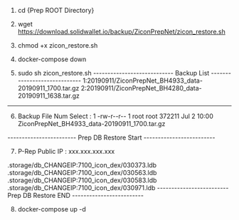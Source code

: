 1. cd {Prep ROOT Directory}

2. wget https://download.solidwallet.io/backup/ZiconPrepNet/zicon_restore.sh

3. chmod +x zicon_restore.sh

4. docker-compose down

5. sudo sh zicon_restore.sh
---------------------------- Backup List  -----------------------------
1:20190911/ZiconPrepNet_BH4933_data-20190911_1700.tar.gz
2:20190911/ZiconPrepNet_BH4280_data-20190911_1638.tar.gz
-----------------------------------------------------------------------

6. Backup File Num Select : 1
-rw-r--r-- 1 root root 372211 Jul  2 10:00 ZiconPrepNet_BH4933_data-20190911_1700.tar.gz

------------------------ Prep DB Restore Start -------------------------


7. P-Rep Public IP : xxx.xxx.xxx.xxx


.storage/db_CHANGEIP:7100_icon_dex/030373.ldb
.storage/db_CHANGEIP:7100_icon_dex/030563.ldb
.storage/db_CHANGEIP:7100_icon_dex/030583.ldb
.storage/db_CHANGEIP:7100_icon_dex/030971.ldb
------------------------- Prep DB Restore END -------------------------

8. docker-compose up -d

